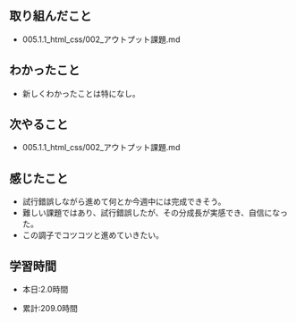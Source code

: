 ## 取り組んだこと
- 005.1.1_html_css/002_アウトプット課題.md

 
## わかったこと
- 新しくわかったことは特になし。

## 次やること
- 005.1.1_html_css/002_アウトプット課題.md


## 感じたこと
- 試行錯誤しながら進めて何とか今週中には完成できそう。
- 難しい課題ではあり、試行錯誤したが、その分成長が実感でき、自信になった。
- この調子でコツコツと進めていきたい。




## 学習時間
- 本日:2.0時間

- 累計:209.0時間

